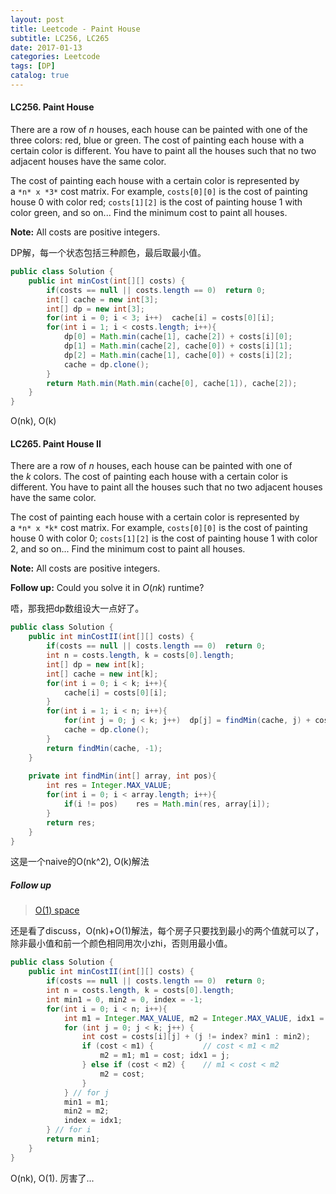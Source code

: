 ```yaml
---
layout: post
title: Leetcode - Paint House
subtitle: LC256, LC265
date: 2017-01-13
categories: Leetcode
tags: [DP]
catalog: true
---
```


#### LC256. Paint House 

There are a row of *n* houses, each house can be painted with one of the three colors: red, blue or green. The cost of painting each house with a certain color is different. You have to paint all the houses such that no two adjacent houses have the same color.

The cost of painting each house with a certain color is represented by a `*n* x *3*` cost matrix. For example, `costs[0][0]` is the cost of painting house 0 with color red; `costs[1][2]` is the cost of painting house 1 with color green, and so on... Find the minimum cost to paint all houses.

**Note:**
All costs are positive integers.

DP解，每一个状态包括三种颜色，最后取最小值。

```java
public class Solution {
    public int minCost(int[][] costs) {
        if(costs == null || costs.length == 0)  return 0;
        int[] cache = new int[3];
        int[] dp = new int[3];
        for(int i = 0; i < 3; i++)  cache[i] = costs[0][i];
        for(int i = 1; i < costs.length; i++){
            dp[0] = Math.min(cache[1], cache[2]) + costs[i][0];
            dp[1] = Math.min(cache[2], cache[0]) + costs[i][1];
            dp[2] = Math.min(cache[1], cache[0]) + costs[i][2];
            cache = dp.clone();
        }
        return Math.min(Math.min(cache[0], cache[1]), cache[2]);
    }
}
```

O(nk), O(k)

#### LC265. Paint House II

There are a row of *n* houses, each house can be painted with one of the *k* colors. The cost of painting each house with a certain color is different. You have to paint all the houses such that no two adjacent houses have the same color.

The cost of painting each house with a certain color is represented by a `*n* x *k*` cost matrix. For example, `costs[0][0]` is the cost of painting house 0 with color 0; `costs[1][2]` is the cost of painting house 1 with color 2, and so on... Find the minimum cost to paint all houses.

**Note:**
All costs are positive integers.

**Follow up:**
Could you solve it in *O*(*nk*) runtime?

唔，那我把dp数组设大一点好了。

```java
public class Solution {
    public int minCostII(int[][] costs) {
        if(costs == null || costs.length == 0)  return 0;   
        int n = costs.length, k = costs[0].length;
        int[] dp = new int[k];
        int[] cache = new int[k];
        for(int i = 0; i < k; i++){
            cache[i] = costs[0][i];
        }
        for(int i = 1; i < n; i++){
            for(int j = 0; j < k; j++)  dp[j] = findMin(cache, j) + costs[i][j];
            cache = dp.clone();
        }
        return findMin(cache, -1);
    }
    
    private int findMin(int[] array, int pos){
        int res = Integer.MAX_VALUE;
        for(int i = 0; i < array.length; i++){
            if(i != pos)    res = Math.min(res, array[i]); 
        }
        return res;
    }
}
```

这是一个naive的O(nk^2), O(k)解法

##### Follow up

> [O(1) space](https://discuss.leetcode.com/topic/30659/easiest-o-1-space-java-solution)

还是看了discuss，O(nk)+O(1)解法，每个房子只要找到最小的两个值就可以了，除非最小值和前一个颜色相同用次小zhi，否则用最小值。

```java
public class Solution {
    public int minCostII(int[][] costs) {
        if(costs == null || costs.length == 0)  return 0;   
        int n = costs.length, k = costs[0].length;
        int min1 = 0, min2 = 0, index = -1;
        for(int i = 0; i < n; i++){
            int m1 = Integer.MAX_VALUE, m2 = Integer.MAX_VALUE, idx1 = -1;
            for (int j = 0; j < k; j++) {
                int cost = costs[i][j] + (j != index? min1 : min2);
                if (cost < m1) {           // cost < m1 < m2
                    m2 = m1; m1 = cost; idx1 = j; 
                } else if (cost < m2) {    // m1 < cost < m2
                    m2 = cost;
                }
            } // for j
            min1 = m1; 
            min2 = m2;
            index = idx1;
        } // for i
        return min1;
    }
}
```

O(nk), O(1). 厉害了...
